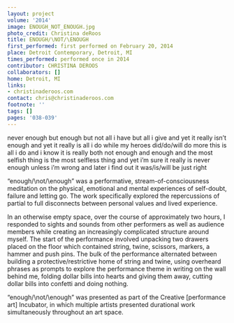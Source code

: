 ```yaml
---
layout: project
volume: '2014'
image: ENOUGH_NOT_ENOUGH.jpg
photo_credit: Christina deRoos
title: ENOUGH/\NOT/\ENOUGH
first_performed: first performed on February 20, 2014
place: Detroit Contemporary, Detroit, MI
times_performed: performed once in 2014
contributor: CHRISTINA DEROOS
collaborators: []
home: Detroit, MI
links:
- christinaderoos.com
contact: chris@christinaderoos.com
footnote: ''
tags: []
pages: '038-039'
---
```


never enough but enough but not all i have but all i give and yet it really isn’t enough and yet it really is all i do while my heroes did/do/will do more this is all i do and i know it is really both not enough and enough and the most selfish thing is the most selfless thing and yet i’m sure it really is never enough unless i’m wrong and later i find out it was/is/will be just right

“enough/\not/\enough” was a performative, stream-of-consciousness meditation on the physical, emotional and mental experiences of self-doubt, failure and letting go. The work specifically explored the repercussions of partial to full disconnects between personal values and lived experience.

In an otherwise empty space, over the course of approximately two hours, I responded to sights and sounds from other performers as well as audience members while creating an increasingly complicated structure around myself. The start of the performance involved unpacking two drawers placed on the floor which contained string, twine, scissors, markers, a hammer and push pins. The bulk of the performance alternated between building a protective/restrictive home of string and twine, using overheard phrases as prompts to explore the performance theme in writing on the wall behind me, folding dollar bills into hearts and giving them away, cutting dollar bills into confetti and doing nothing.

“enough/\not/\enough” was presented as part of the Creative [performance art] Incubator, in which multiple artists presented durational work simultaneously throughout an art space.
